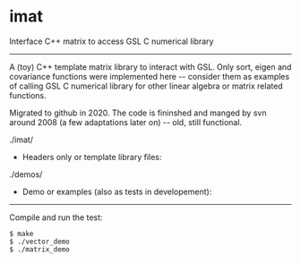 # imat
Interface C++ matrix to access GSL C numerical library

---

A (toy) C++ template matrix library to interact with GSL. Only sort, eigen and
covariance functions were implemented here -- consider them as examples of
calling GSL C numerical library for other linear algebra or matrix related
functions.

Migrated to github in 2020.  The code is fininshed and manged by svn around
2008 (a few adaptations later on) -- old, still functional.

./imat/
  * Headers only or template library files:

./demos/
  * Demo or examples (also as tests in developement):

---
Compile and run the test:
``` shell
$ make
$ ./vector_demo
$ ./matrix_demo
```
